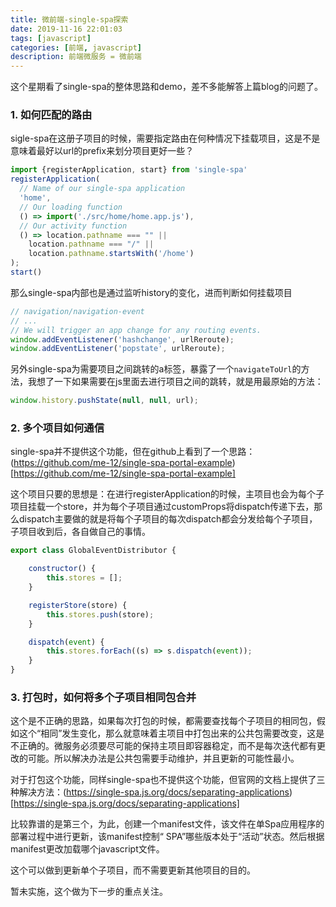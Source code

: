 ```yaml
---
title: 微前端-single-spa探索
date: 2019-11-16 22:01:03
tags: [javascript]
categories: [前端, javascript]
description: 前端微服务 = 微前端
---
```


这个星期看了single-spa的整体思路和demo，差不多能解答上篇blog的问题了。

### 1. 如何匹配的路由
sigle-spa在这册子项目的时候，需要指定路由在何种情况下挂载项目，这是不是意味着最好以url的prefix来划分项目更好一些？

```js
import {registerApplication, start} from 'single-spa'
registerApplication(
  // Name of our single-spa application
  'home',
  // Our loading function
  () => import('./src/home/home.app.js'),
  // Our activity function
  () => location.pathname === "" || 
    location.pathname === "/" || 
    location.pathname.startsWith('/home')
);
start()
```

那么single-spa内部也是通过监听history的变化，进而判断如何挂载项目

```js
// navigation/navigation-event
// ...
// We will trigger an app change for any routing events.
window.addEventListener('hashchange', urlReroute);
window.addEventListener('popstate', urlReroute);
```

另外single-spa为需要项目之间跳转的a标签，暴露了一个`navigateToUrl`的方法，我想了一下如果需要在js里面去进行项目之间的跳转，就是用最原始的方法：

```js
window.history.pushState(null, null, url);
```

### 2. 多个项目如何通信
single-spa并不提供这个功能，但在github上看到了一个思路：(https://github.com/me-12/single-spa-portal-example)[https://github.com/me-12/single-spa-portal-example]

这个项目只要的思想是：在进行registerApplication的时候，主项目也会为每个子项目挂载一个store，并为每个子项目通过customProps将dispatch传递下去，那么dispatch主要做的就是将每个子项目的每次dispatch都会分发给每个子项目，子项目收到后，各自做自己的事情。

```js
export class GlobalEventDistributor {

    constructor() {
        this.stores = [];
    }

    registerStore(store) {
        this.stores.push(store);
    }

    dispatch(event) {
        this.stores.forEach((s) => s.dispatch(event));
    }
}
```

### 3. 打包时，如何将多个子项目相同包合并
这个是不正确的思路，如果每次打包的时候，都需要查找每个子项目的相同包，假如这个“相同”发生变化，那么就意味着主项目中打包出来的公共包需要改变，这是不正确的。微服务必须要尽可能的保持主项目即容器稳定，而不是每次迭代都有更改的可能。所以解决办法是公共包需要手动维护，并且更新的可能性最小。

对于打包这个功能，同样single-spa也不提供这个功能，但官网的文档上提供了三种解决方法：(https://single-spa.js.org/docs/separating-applications)[https://single-spa.js.org/docs/separating-applications]

比较靠谱的是第三个，为此，创建一个manifest文件，该文件在单Spa应用程序的部署过程中进行更新，该manifest控制“ SPA”哪些版本处于“活动”状态。然后根据manifest更改加载哪个javascript文件。

这个可以做到更新单个子项目，而不需要更新其他项目的目的。

暂未实施，这个做为下一步的重点关注。

